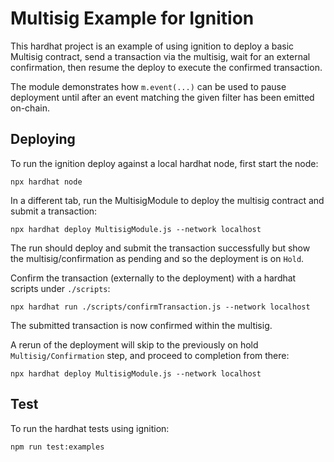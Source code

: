 # Multisig Example for Ignition

This hardhat project is an example of using ignition to deploy a basic Multisig contract, send a transaction via the multisig, wait for an external confirmation, then resume the deploy to execute the confirmed transaction.

The module demonstrates how `m.event(...)` can be used to pause deployment until after an event matching the given filter has been emitted on-chain.

## Deploying

To run the ignition deploy against a local hardhat node, first start the node:

```shell
npx hardhat node
```

In a different tab, run the MultisigModule to deploy the multisig contract and submit a transaction:

```shell
npx hardhat deploy MultisigModule.js --network localhost
```

The run should deploy and submit the transaction successfully but show the multisig/confirmation as pending and so the deployment is on `Hold`.

Confirm the transaction (externally to the deployment) with a hardhat scripts under `./scripts`:

```shell
npx hardhat run ./scripts/confirmTransaction.js --network localhost
```

The submitted transaction is now confirmed within the multisig.

A rerun of the deployment will skip to the previously on hold `Multisig/Confirmation` step, and proceed to completion from there:

```shell
npx hardhat deploy MultisigModule.js --network localhost
```

## Test

To run the hardhat tests using ignition:

```shell
npm run test:examples
```

